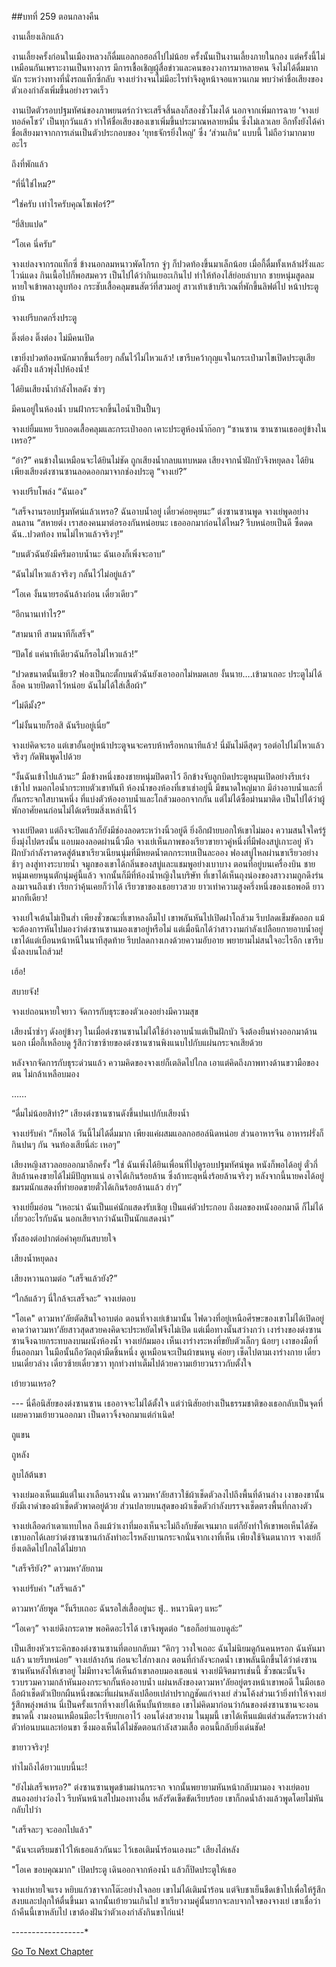 ##บทที่ 259
ตอนกลางคืน

งานเลี้ยงเลิกแล้ว

งานเลี้ยงครั้งก่อนในเมืองหลวงก็ดื่มแอลกอฮอล์ไปไม่น้อย ครั้งนั้นเป็นงานเลี้ยงภายในกอง แต่ครั้งนี้ไม่เหมือนกันเพราะงานเป็นทางการ มีการเชื้อเชิญผู้สื่อข่าวและคนของวงการมาหลายคน จึงไม่ได้ดื่มมากนัก
ระหว่างทางที่นั่งรถแท็กซี่กลับ จางเย่ว่างจนไม่มีอะไรทำจึงดูหน้าจอแหวนเกม พบว่าค่าชื่อเสียงของตัวเองกำลังเพิ่มขึ้นอย่างรวดเร็ว

งานเปิดตัวรอบปฐมทัศน์ของภาพยนตร์กว่าจะเสร็จสิ้นลงก็สองชั่วโมงได้ นอกจากเพิ่มการฉาย ‘จางเย่ทอล์คโชว์’ เป็นทุกวันแล้ว ทำให้ชื่อเสียงของเขาเพิ่มขึ้นประมาณหลายหมื่น ซึ่งไม่เลวเลย อีกทั้งยังได้ค่าชื่อเสียงมาจากการเล่นเป็นตัวประกอบของ ‘ยุทธจักรยิ่งใหญ่’ ซึ่ง ‘ส่วนเกิน’ แบบนี้ ไม่ถือว่ามากมายอะไร

ถึงที่พักแล้ว

“ที่นี่ใช่ไหม?”

“ใช่ครับ เท่าไรครับคุณโชเฟอร์?”

“ยี่สิบแปด”

“โอเค นี่ครับ”

จางเย่ลงจากรถแท็กซี่ ข้างนอกลมหนาวพัดโกรก จู่ๆ ก็ปวดท้องขึ้นมาเล็กน้อย เมื่อกี้ดื่มทั้งเหล้าฝรั่งและไวน์แดง กินเนื้อไปก็พอสมควร เป็นไปได้ว่ากินเยอะเกินไป ทำให้ท้องไส้ย่อยลำบาก ชายหนุ่มสูดลมหายใจเข้าพลางลูบท้อง กระชับเสื้อคลุมขนสัตว์ที่สวมอยู่ สาวเท้าเข้าบริเวณที่พักขึ้นลิฟต์ไป
หน้าประตูบ้าน

จางเย่รีบกดกริ่งประตู

ติ๊งต่อง ติ๊งต่อง ไม่มีคนเปิด

เขายิ่งปวดท้องหนักมากขึ้นเรื่อยๆ กลั้นไว้ไม่ไหวแล้ว! เขารีบคว้ากุญแจในกระเป๋ามาไขเปิดประตูเสียงดังปึ้ง แล้วพุ่งไปห้องน้ำ!

ได้ยินเสียงน้ำกำลังไหลดัง ซ่าๆ

มีคนอยู่ในห้องน้ำ บนฝ้ากระจกขึ้นไอน้ำเป็นปื้นๆ

จางเย่ยิ้มแหย รีบถอดเสื้อคลุมและกระเป๋าออก เคาะประตูห้องน้ำก๊อกๆ “ซานซาน ซานซานเธออยู่ข้างในเหรอ?”

“อ๋า?” คนข้างในเหมือนจะได้ยินไม่ชัด ถูกเสียงน้ำกลบแทบหมด เสียงจากน้ำฝักบัวจึงหยุดลง ได้ยินเพียงเสียงต่งซานซานลอดออกมาจากช่องประตู “จางเย่?”

จางเย่รีบโพล่ง “ฉันเอง”

“เสร็จงานรอบปฐมทัศน์แล้วเหรอ? ฉันอาบน้ำอยู่ เดี๋ยวค่อยคุยนะ” ต่งซานซานพูด
จางเย่พูดอย่างลนลาน “สหายต่ง เราสองคนมาต่อรองกันหน่อยนะ เธอออกมาก่อนได้ไหม? รีบหน่อยเป็นดี ซื้ดดด ฉัน..ปวดท้อง ทนไม่ไหวแล้วจริงๆ!”

“บนตัวฉันยังมีครีมอาบน้ำนะ ฉันเองก็เพิ่งจะอาบ”

“ฉันไม่ไหวแล้วจริงๆ กลั้นไว้ไม่อยู่แล้ว”

“โอเค งั้นนายรอฉันล้างก่อน เดี๋ยวเดียว”

“อีกนานเท่าไร?”

“สามนาที สามนาทีก็เสร็จ”

“ปัดโธ่ แค่นาทีเดียวฉันก็รอไม่ไหวแล้ว!”

“ปวดขนาดนั้นเชียว? ฟองเป็นกะตั้กบนตัวฉันยังเอาออกไม่หมดเลย งั้นนาย….เข้ามาเถอะ ประตูไม่ได้ล็อค นายปิดตาไว้หน่อย ฉันไม่ได้ใส่เสื้อผ้า”

“ไม่ดีมั้ง?”

“ไม่งั้นนายก็รอสิ ฉันรีบอยู่เนี่ย”

จางเย่คิดจะรอ แต่เขาอั้นอยู่หน้าประตูจนจะครบห้าหรือหกนาทีแล้ว! นี่มันไม่ดีสุดๆ รอต่อไปไม่ไหวแล้วจริงๆ กัดฟันพูดไปด้วย

“งั้นฉันเข้าไปแล้วนะ” มือข้างหนึ่งของชายหนุ่มปิดตาไว้ อีกข้างจับลูกบิดประตูหมุนเปิดอย่างรีบเร่งเข้าไป หมอกไอน้ำกระทบตัวเขาทันที ห้องน้ำของห้องที่เขาเช่าอยู่นี้ มีขนาดใหญ่มาก มีอ่างอาบน้ำและที่กั้นกระจกใสบานหนึ่ง ที่แบ่งตัวห้องอาบน้ำและโถส้วมออกจากกัน แต่ไม่ได้ซื้อม่านมาติด เป็นไปได้ว่าผู้พักอาศัยคนก่อนไม่ได้เตรียมสิ่งเหล่านี้ไว้

จางเย่ปิดตา แต่ถึงจะปิดแล้วก็ยังมีช่องลอดระหว่างนิ้วอยู่ดี ยิ่งอีกฝ่ายบอกให้เขาไม่มอง ความสนใจใคร่รู้ยิ่งมุ่งไปตรงนั้น แอบมองลอดผ่านนิ้วมือ จางเย่เห็นภาพของเรียวขายาวคู่หนึ่งที่มีฟองสบู่เกาะอยู่ หัวฝักบัวกำลังราดรดสู่ต้นขาเรียวเนียนนุ่มที่มีหยดน้ำตกกระทบเป็นละออง ฟองสบู่ไหลผ่านขาเรียวอย่างช้าๆ ลงสู่ทางระบายน้ำ จมูกของเขาได้กลิ่นของสบู่และแชมพูอย่างเบาบาง ตอนที่อยู่บนเครื่องบิน ชายหนุ่มเคยหนุนตักนุ่มคู่นี้แล้ว จากนั้นก็มีที่ห้องน้ำหญิงในบริษัท ที่เขาได้เห็นถุงน่องของสาวงามถูกดึงร่นลงมาจนถึงเข่า เรียกว่าคุ้นเคยก็ว่าได้ เรียวขาของเธอยาวสวย ยาวเท่าความสูงครึ่งหนึ่งของเธอพอดี ยาวมากทีเดียว!

จางเย่ใจเต้นไม่เป็นส่ำ เพียงชั่วขณะที่เขาหลงลืมไป เขาพลันหันไปเปิดฝาโถส้วม รีบปลดเข็มขัดออก แม้จะต้องการหันไปมองว่าต่งซานซานมองเขาอยู่หรือไม่ แต่เมื่อนึกได้ว่าสาวงามกำลังเปลือยกายอาบน้ำอยู่ เขาได้แต่เบือนหน้าหนีในนาทีสุดท้าย รีบปลดกางเกงด้วยความอับอาย พยายามไม่สนใจอะไรอีก เขารีบนั่งลงบนโถส้วม!

เฮ้อ!

สบายจัง!

จางเย่ถอนหายใจยาว จัดการกับธุระของตัวเองอย่างมีความสุข

เสียงน้ำซ่าๆ ดังอยู่ข้างๆ ในเมื่อต่งซานซานไม่ได้ใช้อ่างอาบน้ำแต่เป็นฝักบัว จึงต้องยืนห่างออกมาด้านนอก เมื่อกี้เหลือบดู รู้สึกว่าขาซ้ายของต่งซานซานพิงแนบไปกับแผ่นกระจกเสียด้วย

หลังจากจัดการกับธุระด่วนแล้ว ความคิดของจางเย่ก็เตลิดไปไกล เอาแต่คิดถึงภาพทางด้านขวามือของตน ไม่กล้าเหลือบมอง

……

“ดื่มไม่น้อยสิท่า?” เสียงต่งซานซานดังขึ้นปนเปกับเสียงน้ำ

จางเย่รับคำ “ก็พอได้ วันนี้ไม่ได้ดื่มมาก เพียงแค่ผสมแอลกอฮอล์นิดหน่อย ส่วนอาหารจีน อาหารฝรั่งก็กินปนๆ กัน จนท้องเสียนี่ล่ะ เหอๆ”

เสียงหญิงสาวลอยออกมาอีกครั้ง “ใช่ ฉันเพิ่งได้ยินเพื่อนที่ไปดูรอบปฐมทัศน์พูด หนังก็พอได้อยู่ ตั๋วกี่สิบล้านคงขายได้ไม่มีปัญหาแน่ อาจได้เกินร้อยล้าน ซึ่งถ้าทะลุหนึ่งร้อยล้านจริงๆ หลังจากนี้นายคงได้อยู่ชมรมนักแสดงที่ทำยอดขายตั๋วได้เกินร้อยล้านแล้ว ฮ่าๆ”

จางเย่ยิ้มอ่อน “เหอะน่า ฉันเป็นแค่นักแสดงรับเชิญ เป็นแค่ตัวประกอบ ถึงผลของหนังออกมาดี ก็ไม่ได้เกี่ยวอะไรกับฉัน นอกเสียจากว่าฉันเป็นนักแสดงนำ”

ทั้งสองต่อปากต่อคำคุยกันสบายใจ

เสียงน้ำหยุดลง

เสียงหวานถามต่อ “เสร็จแล้วยัง?”

“ใกล้แล้วๆ นี่ใกล้จะเสร็จละ” จางเย่ตอบ

"โอเค" ดาวมหา’ลัยตัดสินใจอาบต่อ
ตอนที่จางเย่เข้ามานั้น ไฟดวงที่อยู่เหนือศีรษะของเขาไม่ได้เปิดอยู่ คาดว่าดาวมหา’ลัยสาวสุดสวยคงคิดจะประหยัดไฟจึงไม่เปิด แต่เมื่อทางนั้นสว่างกว่า เงาร่างของต่งซานซานจึงฉายกระทบลงบนผนังห้องน้ำ จางเย่ก้มมอง เห็นเงาร่างระหงที่ขยับตัวเล็กๆ น้อยๆ เงาของมือที่ยื่นออกมา ในมือนั้นถือวัตถุดำมืดชิ้นหนึ่ง ดูเหมือนจะเป็นผ้าขนหนู ค่อยๆ เช็ดไปตามเงาร่างกาย เดี๋ยวบนเดี๋ยวล่าง เดี๋ยวซ้ายเดี๋ยวขวา ทุกท่วงท่าเต็มไปด้วยความเย้ายวนราวกับตั้งใจ

เย้ายวนเหรอ?

--- นี่คือนิสัยของต่งซานซาน เธออาจจะไม่ได้ตั้งใจ แต่ว่านิสัยอย่างเป็นธรรมชาติของเธอกลับเป็นจุดที่เผยความเย้ายวนออกมา เป็นดาวจิ้งจอกมาแต่กำเนิด!

ถูแขน

ถูหลัง

ลูบไล้ต้นขา

จางเย่มองเห็นแม้แต่ในเงาเลือนรางนั่น ดาวมหา’ลัยสาวใช้ผ้าเช็ดตัวลงไปถึงพื้นที่ด้านล่าง เงาของขานั้นยังมีเงาดำของผ้าเช็ดตัวพาดอยู่ด้วย ส่วนปลายบนสุดของผ้าเช็ดตัวกำลังบรรจงเช็ดตรงพื้นที่กลางตัว

จางเย่เลือดกำเดาแทบไหล ถึงแม้ว่าเงาที่มองเห็นจะไม่ถึงกับชัดเจนมาก แต่ก็ยังทำให้เขาพอเห็นได้ชัด เขาบอกได้เลยว่าต่งซานซานกำลังทำอะไรหลังบานกระจกนั่นจากเงาที่เห็น เพียงใช้จินตนาการ จางเย่ก็ยิ่งเตลิดไปไกลได้ไม่ยาก

"เสร็จรึยัง?" ดาวมหา’ลัยถาม

จางเย่รับคำ "เสร็จแล้ว"

ดาวมหา’ลัยพูด “งั้นรีบเถอะ ฉันรอใส่เสื้ออยู่นะ ฟู่.. หนาวนิดๆ แหะ”

“โอเคๆ” จางเย่ดึงกระดาษ พอคิดอะไรได้ เขาจึงพูดต่อ “เธอก็อย่าแอบดูล่ะ”

เป็นเสียงหัวเราะคิกของต่งซานซานที่ตอบกลับมา “คิกๆ วางใจเถอะ ฉันไม่นิยมดูก้นคนหรอก ฉันหันมาแล้ว นายรีบหน่อย”
จางเย่ล้างก้น ก่อนจะใส่กางเกง ตอนที่กำลังจะกดน้ำ เขาพลันนึกขึ้นได้ว่าต่งซานซานหันหลังให้เขาอยู่ ไม่มีทางจะได้เห็นถ้าเขาลอบมองเธอแน่ จางเย่มีจิตมารเช่นนี้ ชั่วขณะนั้นจึงรวบรวมความกล้าหันมองกระจกกั้นห้องอาบน้ำ แผ่นหลังของดาวมหา’ลัยอยู่ตรงหน้าเขาพอดี ในมือเธอถือผ้าเช็ดตัวเปียกผืนหนึ่งขณะที่แผ่นหลังเปลือยเปล่าปรากฏชัดแก่จางเย่ ส่วนโค้งส่วนเว้ายิ่งทำให้จางเย่รู้สึกพลุ่งพล่าน นี่เป็นครั้งแรกที่จางเย่ได้เห็นบั้นท้ายเธอ เขาไม่คิดมาก่อนว่าก้นของต่งซานซานจะงอนขนาดนี้ งามงอนเหมือนมีอะไรจับยกเอาไว้ งอนโด่งสวยงาม ในมุมนี้ เขาได้เห็นแม้แต่ส่วนสัดระหว่างลำตัวท่อนบนและท่อนขา ซึ่งมองเห็นได้ไม่ชัดตอนกำลังสวมเสื้อ ตอนนี้กลับยิ่งเด่นชัด!

ขายาวจริงๆ!

ทำไมถึงได้ยาวแบบนี้นะ!

"ยังไม่เสร็จเหรอ?" ต่งซานซานพูดข้ามผ่านกระจก จากนั้นพยายามหันหน้ากลับมามอง
จางเย่ตอบสนองอย่างว่องไว รีบหันหน้าเสไปมองทางอื่น หลังรัดเข็ดขัดเรียบร้อย เขาก็กดน้ำล้างแล้วพูดโดยไม่หันกลับไปว่า

"เสร็จละๆ จะออกไปแล้ว"

"ฉันจะเตรียมชาไว้ให้เธอแล้วกันนะ ไว้เธอเติมน้ำร้อนเองนะ" เสียงไล่หลัง

"โอเค ขอบคุณมาก" เปิดประตู เดินออกจากห้องน้ำ แล้วก็ปิดประตูให้เธอ

จางเย่หายใจแรง หยิบแก้วชาจากโต๊ะอย่างใจลอย เขาไม่ได้เติมน้ำร้อน แต่จิบชาเย็นชืดเข้าไปเพื่อให้รู้สึกสงบและปลุกให้ตื่นขึ้นมา ฉากนั้นเย้ายวนเกินไป ขาเรียวงามคู่นั้นยากจะลบจากใจของจางเย่ เขาเชื่อว่าถ้าคืนนี้เขาหลับไป เขาต้องฝันว่าตัวเองกำลังกินขาไก่แน่!


*-*-*-*-*-*-*-*-*-*-*-*-*-*-*-*-*-*-*


[Go To Next Chapter]( ./60.md)